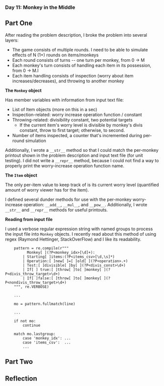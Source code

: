 ### Day 11: Monkey in the Middle

## Part One
After reading the problem description, I broke the problem into several layers:
- The game consists of multiple rounds.  I need to be able to simulate effects of N (1+) rounds on items/monkeys
- Each round consists of turns -- one turn per monkey, from 0 -> M
- Each monkey's turn consists of handling each item in its possession, from 0 -> M.I
- Each item handling consists of inspection (worry about item increases/decreases), and throwing to another monkey

**The `Monkey` object**

Has member variables with information from input text file:
- List of Item objects (more on this in a sec)
- Inspection-related: worry increase operation function / constant
- Throwing-related: divisibility constant, two potential targets
    - If the current item's worry level is divisible by monkey's divis constant, throw to first target; otherwise, to second.
- Number of items inspected, a counter that's incremented during per-round simulation

Additionally, I wrote a `__str__` method so that I could match the per-monkey printout shown in the problem description and input text file (for unit testing).  I did not write a `__repr__` method, because I could not find a way to properly print the worry-increase operation function name.

**The `Item` object**

The only per-item value to keep track of is its current worry level (quantified amount of worry viewer has for the item).

I defined several dunder methods for use with the per-monkey worry-increase operation: `__add__`, `__mul__`, and `__pow__`.  Additionally, I wrote `__str__` and `__repr__` methods for useful printouts.

**Reading from input file**

I used a verbose regular expression string with named groups to process the input file into `Monkey` objects.  I recently read about this method of using regex (Raymond Hettinger, StackOverFlow) and I like its readability.

```
    pattern = re.compile(r"""
          Monkey[ ](?P<monkey_idx>[\d]+):
        | Starting[ ]items:(?P<items_csv>[\d,\s]*)
        | Operation:[ ]new[ ]=[ ]old[ ](?P<operation>.+)
        | Test:[ ]divisible[ ]by[ ](?P<divis_const>\d+)
        | If[ ] true:[ ]throw[ ]to[ ]monkey[ ](?P<divis_throw_target>\d+)
        | If[ ]false:[ ]throw[ ]to[ ]monkey[ ](?P<nondivis_throw_target>\d+)
    """, re.VERBOSE)

    ...

    mo = pattern.fullmatch(line)

    ...

    if not mo:
        continue

    match mo.lastgroup:
        case 'monkey_idx': ...
        case 'items_csv':  ...
        ...
```

## Part Two

## Reflection